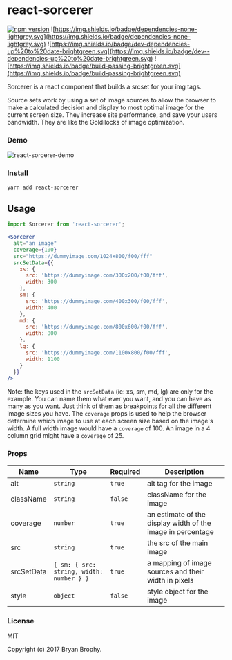 # react-sorcerer

[![npm version](https://badge.fury.io/js/react-sorcerer.svg)](https://badge.fury.io/js/react-sorcerer)
![https://img.shields.io/badge/dependencies-none-lightgrey.svg](https://img.shields.io/badge/dependencies-none-lightgrey.svg)
![https://img.shields.io/badge/dev-dependencies-up%20to%20date-brightgreen.svg](https://img.shields.io/badge/dev--dependencies-up%20to%20date-brightgreen.svg)
![https://img.shields.io/badge/build-passing-brightgreen.svg](https://img.shields.io/badge/build-passing-brightgreen.svg)

Sorcerer is a react component that builds a srcset for your img tags.

Source sets work by using a set of image sources to allow the browser to make a calculated decision and display to most optimal image for the current screen size. They increase site performance, and save your users bandwidth. They are like the Goldilocks of image optimization.

### Demo

![react-sorcerer-demo](https://media.giphy.com/media/KZhpdMB5iISB5MhgB9/giphy.gif)

### Install

```
yarn add react-sorcerer
```


## Usage

```jsx
import Sorcerer from 'react-sorcerer';

<Sorcerer
  alt="an image"
  coverage={100}
  src="https://dummyimage.com/1024x800/f00/fff"
  srcSetData={{
    xs: {
      src: 'https://dummyimage.com/300x200/f00/fff',
      width: 300
    },
    sm: {
      src: 'https://dummyimage.com/400x300/f00/fff',
      width: 400
    },
    md: {
      src: 'https://dummyimage.com/800x600/f00/fff',
      width: 800
    },
    lg: {
      src: 'https://dummyimage.com/1100x800/f00/fff',
      width: 1100
    }
  }}
/>
```

Note: the keys used in the `srcSetData` (ie: xs, sm, md, lg) are only for the example. You can name them what ever you want, and you can have as many as you want. Just think of them as breakpoints for all the different image sizes you have.
The `coverage` props is used to help the browser determine which image to use at each screen size based on the image's width. A full width image would have a `coverage` of 100. An image in a 4 column grid might have a `coverage` of 25.

### Props

| Name        | Type                                    | Required | Description                                                 |
| ----------- | ----------------------------------------| -------- | ------------------------------------------------------------|
| alt         | `string`                                | `true`   | alt tag for the image                                       |
| className   | `string`                                | `false`  | className for the image                                     |
| coverage    | `number`                                | `true`   | an estimate of the display width of the image in percentage |
| src         | `string`                                | `true`   | the src of the main image                                   |
| srcSetData  | `{ sm: { src: string, width: number } }`| `true`   | a mapping of image sources and their width in pixels        |
| style       | `object`                                | `false`  | style object for the image                                  |



### License

MIT

Copyright (c) 2017 Bryan Brophy.
